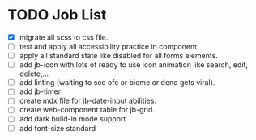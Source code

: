 # TODO Job List

- [x] migrate all scss to css file.
- [ ] test and apply all accessibility practice in component.
- [ ] apply all standard state like disabled for all forms elements.
- [ ] add jb-icon with lots of ready to use icon animation like search, edit, delete,...
- [ ] add linting (waiting to see ofc or biome or deno gets viral).
- [ ] add jb-timer
- [ ] create mdx file for jb-date-input abilities.
- [ ] create web-component table for jb-grid.
- [ ] add dark build-in mode support 
- [ ] add font-size standard 